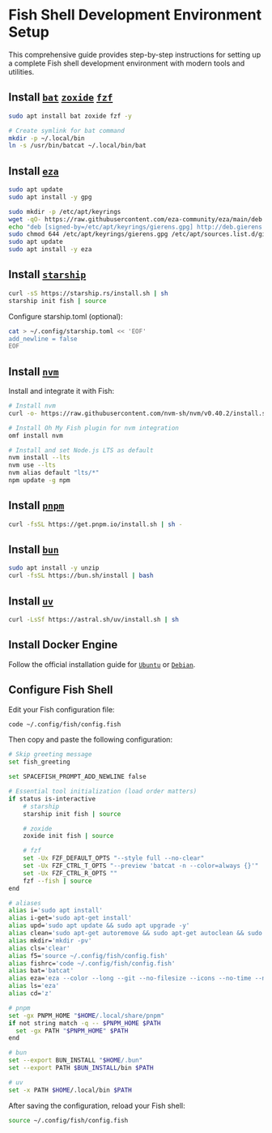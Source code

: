 # Fish Shell Development Environment Setup

This comprehensive guide provides step-by-step instructions for setting up a complete Fish shell development environment with modern tools and utilities.

## Install [`bat`](https://github.com/sharkdp/bat) [`zoxide`](https://github.com/ajeetdsouza/zoxide) [`fzf`](https://github.com/junegunn/fzf)

```sh
sudo apt install bat zoxide fzf -y

# Create symlink for bat command
mkdir -p ~/.local/bin
ln -s /usr/bin/batcat ~/.local/bin/bat
```

## Install [`eza`](https://github.com/eza-community/eza)

```sh
sudo apt update
sudo apt install -y gpg

sudo mkdir -p /etc/apt/keyrings
wget -qO- https://raw.githubusercontent.com/eza-community/eza/main/deb.asc | sudo gpg --dearmor -o /etc/apt/keyrings/gierens.gpg
echo "deb [signed-by=/etc/apt/keyrings/gierens.gpg] http://deb.gierens.de stable main" | sudo tee /etc/apt/sources.list.d/gierens.list
sudo chmod 644 /etc/apt/keyrings/gierens.gpg /etc/apt/sources.list.d/gierens.list
sudo apt update
sudo apt install -y eza
```

## Install [`starship`](https://starship.rs/)

```sh
curl -sS https://starship.rs/install.sh | sh
starship init fish | source
```
Configure starship.toml (optional):

```sh
cat > ~/.config/starship.toml << 'EOF'
add_newline = false
EOF
```

## Install [`nvm`](https://github.com/nvm-sh/nvm)

Install and integrate it with Fish:

```sh
# Install nvm
curl -o- https://raw.githubusercontent.com/nvm-sh/nvm/v0.40.2/install.sh | bash

# Install Oh My Fish plugin for nvm integration
omf install nvm

# Install and set Node.js LTS as default
nvm install --lts
nvm use --lts
nvm alias default "lts/*"
npm update -g npm
```

## Install [`pnpm`](https://pnpm.io/)

```sh
curl -fsSL https://get.pnpm.io/install.sh | sh -
```

## Install [`bun`](https://bun.sh/)

```sh
sudo apt install -y unzip
curl -fsSL https://bun.sh/install | bash
```

## Install [`uv`](https://docs.astral.sh/uv/)

```sh
curl -LsSf https://astral.sh/uv/install.sh | sh
```

## Install Docker Engine
Follow the official installation guide for [`Ubuntu`](https://docs.docker.com/engine/install/ubuntu/) or [`Debian`](https://docs.docker.com/engine/install/debian/).

## Configure Fish Shell

Edit your Fish configuration file:

```sh
code ~/.config/fish/config.fish
```

Then copy and paste the following configuration:

```sh
# Skip greeting message
set fish_greeting

set SPACEFISH_PROMPT_ADD_NEWLINE false

# Essential tool initialization (load order matters)
if status is-interactive
    # starship
    starship init fish | source

    # zoxide
    zoxide init fish | source

    # fzf
    set -Ux FZF_DEFAULT_OPTS "--style full --no-clear"
    set -Ux FZF_CTRL_T_OPTS "--preview 'batcat -n --color=always {}'"
    set -Ux FZF_CTRL_R_OPTS ""
    fzf --fish | source
end

# aliases
alias i='sudo apt install'
alias i-get='sudo apt-get install'
alias upd='sudo apt update && sudo apt upgrade -y'
alias clean='sudo apt-get autoremove && sudo apt-get autoclean && sudo apt-get clean'
alias mkdir='mkdir -pv'
alias cls='clear'
alias f5='source ~/.config/fish/config.fish'
alias fishrc='code ~/.config/fish/config.fish'
alias bat='batcat'
alias eza='eza --color --long --git --no-filesize --icons --no-time --no-user --no-permissions'
alias ls='eza'
alias cd='z'

# pnpm
set -gx PNPM_HOME "$HOME/.local/share/pnpm"
if not string match -q -- $PNPM_HOME $PATH
  set -gx PATH "$PNPM_HOME" $PATH
end

# bun
set --export BUN_INSTALL "$HOME/.bun"
set --export PATH $BUN_INSTALL/bin $PATH

# uv
set -x PATH $HOME/.local/bin $PATH
```

After saving the configuration, reload your Fish shell:

```sh
source ~/.config/fish/config.fish
```
